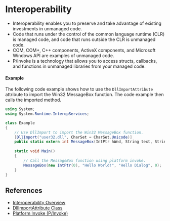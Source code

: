 # Interoperability
- Interoperability enables you to preserve and take advantage of existing investments in unmanaged code. 
- Code that runs under the control of the common language runtime (CLR) is managed code, and code that runs outside the CLR is unmanaged code. 
- COM, COM+, C++ components, ActiveX components, and Microsoft Windows API are examples of unmanaged code.
- P/Invoke is a technology that allows you to access structs, callbacks, and functions in unmanaged libraries from your managed code.

#### Example
The following code example shows how to use the `DllImportAttribute` attribute to import the Win32 MessageBox function. The code example then calls the imported method.

```C#
using System;
using System.Runtime.InteropServices;

class Example
{
    // Use DllImport to import the Win32 MessageBox function.
    [DllImport("user32.dll", CharSet = CharSet.Unicode)]
    public static extern int MessageBox(IntPtr hWnd, String text, String caption, uint type);
    
    static void Main()
    {
        // Call the MessageBox function using platform invoke.
        MessageBox(new IntPtr(0), "Hello World!", "Hello Dialog", 0);
    }
}
```

## References
- [Interoperability Overview](https://learn.microsoft.com/en-us/dotnet/csharp/advanced-topics/interop/)
- [DllImportAttribute Class](https://learn.microsoft.com/en-us/dotnet/api/system.runtime.interopservices.dllimportattribute?view=net-8.0)
- [Platform Invoke (P/Invoke)](https://learn.microsoft.com/en-us/dotnet/standard/native-interop/pinvoke)